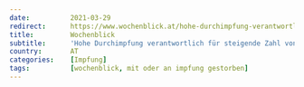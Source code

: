 ```yaml
---
date:          2021-03-29
redirect:      https://www.wochenblick.at/hohe-durchimpfung-verantwortlich-fuer-steigende-zahl-von-todesfaellen/
title:         Wochenblick
subtitle:      'Hohe Durchimpfung verantwortlich für steigende Zahl von Todesfällen'
country:       AT
categories:    [Impfung]
tags:          [wochenblick, mit oder an impfung gestorben]
---
```

